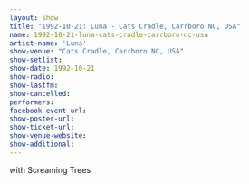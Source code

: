 ```yaml
---
layout: show
title: "1992-10-21: Luna - Cats Cradle, Carrboro NC, USA"
name: 1992-10-21-luna-cats-cradle-carrboro-nc-usa
artist-name: 'Luna'
show-venue: "Cats Cradle, Carrboro NC, USA"
show-setlist: 
show-date: 1992-10-21
show-radio: 
show-lastfm: 
show-cancelled: 
performers: 
facebook-event-url: 
show-poster-url: 
show-ticket-url: 
show-venue-website: 
show-additional: 
---
```


with Screaming Trees
